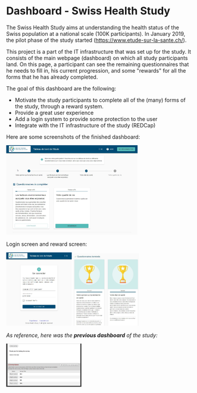 # Dashboard - Swiss Health Study

The Swiss Health Study aims at understanding the health status of the Swiss population at a national scale (100K participants).
In January 2019, the pilot phase of the study started (https://www.etude-sur-la-sante.ch/).

This project is a part of the IT infrastructure that was set up for the study. It consists of the main webpage (dashboard) on which all study participants land. On this page, a participant can see the remaining questionnaires that he needs to fill in, his current progression, and some "rewards" for all the forms that he has already completed.

The goal of this dashboard are the following:
- Motivate the study participants to complete all of the (many) forms of the study, through a reward system.
- Provide a great user experience
- Add a login system to provide some protection to the user
- Integrate with the IT infrastructure of the study (REDCap)

Here are some screenshots of the finished dashboard:
<p float="left">
  <img src=".github/dashboard.jpg" width="70%" alt="main dashboard">
</p>

Login screen and reward screen:
<p float="center">
  <img src=".github/login.jpg" width="35%" alt="login screen to the dashboard">
  <img src=".github/rewards.jpg" width="35%" alt="rewards for finishing a form">
</p>

*As reference, here was the **previous dashboard** of the study:*
<p float="center">
  <img src=".github/previous_dashboard.png" width="40%" alt="login screen to the dashboard">
</p>
